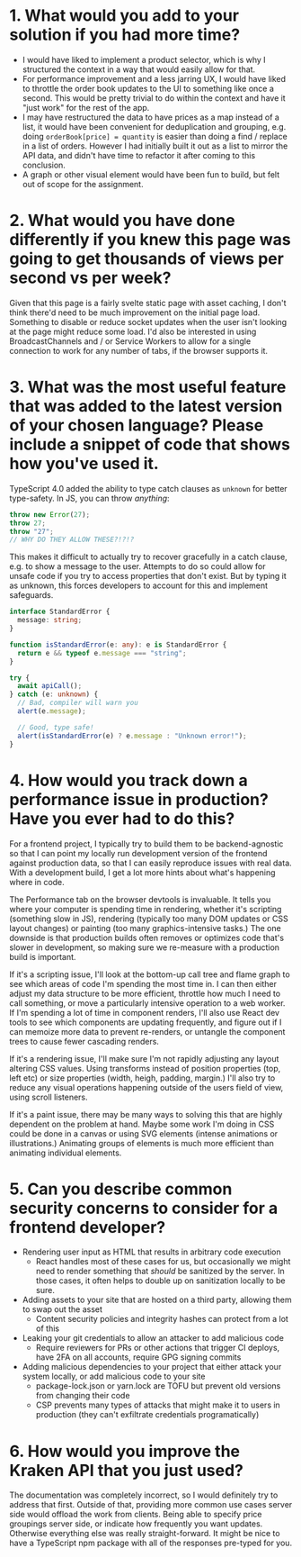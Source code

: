 # 1. What would you add to your solution if you had more time?

- I would have liked to implement a product selector, which is why I structured the context in a way that would easily allow for that.
- For performance improvement and a less jarring UX, I would have liked to throttle the order book updates to the UI to something like once a second. This would be pretty trivial to do within the context and have it "just work" for the rest of the app.
- I may have restructured the data to have prices as a map instead of a list, it would have been convenient for deduplication and grouping, e.g. doing `orderBook[price] = quantity` is easier than doing a find / replace in a list of orders. However I had initially built it out as a list to mirror the API data, and didn't have time to refactor it after coming to this conclusion.
- A graph or other visual element would have been fun to build, but felt out of scope for the assignment.

# 2. What would you have done differently if you knew this page was going to get thousands of views per second vs per week?

Given that this page is a fairly svelte static page with asset caching, I don't
think there'd need to be much improvement on the initial page load. Something to
disable or reduce socket updates when the user isn't looking at the page might
reduce some load. I'd also be interested in using BroadcastChannels and / or
Service Workers to allow for a single connection to work for any number of
tabs, if the browser supports it.

# 3. What was the most useful feature that was added to the latest version of your chosen language? Please include a snippet of code that shows how you've used it.

TypeScript 4.0 added the ability to type catch clauses as `unknown` for better
type-safety. In JS, you can throw _anything_:

```ts
throw new Error(27);
throw 27;
throw "27";
// WHY DO THEY ALLOW THESE?!?!?
```

This makes it difficult to actually try to recover gracefully in a catch clause,
e.g. to show a message to the user. Attempts to do so could allow for unsafe
code if you try to access properties that don't exist. But by typing it as
unknown, this forces developers to account for this and implement safeguards.

```ts
interface StandardError {
  message: string;
}

function isStandardError(e: any): e is StandardError {
  return e && typeof e.message === "string";
}

try {
  await apiCall();
} catch (e: unknown) {
  // Bad, compiler will warn you
  alert(e.message);

  // Good, type safe!
  alert(isStandardError(e) ? e.message : "Unknown error!");
}
```

# 4. How would you track down a performance issue in production? Have you ever had to do this?

For a frontend project, I typically try to build them to be backend-agnostic so
that I can point my locally run development version of the frontend against
production data, so that I can easily reproduce issues with real data. With a
development build, I get a lot more hints about what's happening where in code.

The Performance tab on the browser devtools is invaluable. It tells you where
your computer is spending time in rendering, whether it's scripting (something
slow in JS), rendering (typically too many DOM updates or CSS layout changes)
or painting (too many graphics-intensive tasks.) The one downside is that
production builds often removes or optimizes code that's slower in development,
so making sure we re-measure with a production build is important.

If it's a scripting issue, I'll look at the bottom-up call tree and flame graph
to see which areas of code I'm spending the most time in. I can then either
adjust my data structure to be more efficient, throttle how much I need to call
something, or move a particularly intensive operation to a web worker. If I'm
spending a lot of time in component renders, I'll also use React dev tools to
see which components are updating frequently, and figure out if I can memoize
more data to prevent re-renders, or untangle the component trees to cause
fewer cascading renders.

If it's a rendering issue, I'll make sure I'm not rapidly adjusting any layout
altering CSS values. Using transforms instead of position properties (top, left
etc) or size properties (width, heigh, padding, margin.) I'll also try to
reduce any visual operations happening outside of the users field of view, using
scroll listeners.

If it's a paint issue, there may be many ways to solving this that are highly
dependent on the problem at hand. Maybe some work I'm doing in CSS could be
done in a canvas or using SVG elements (intense animations or illustrations.)
Animating groups of elements is much more efficient than animating individual
elements.

# 5. Can you describe common security concerns to consider for a frontend developer?

- Rendering user input as HTML that results in arbitrary code execution
  - React handles most of these cases for us, but occasionally we might need to render something that _should_ be sanitized by the server. In those cases, it often helps to double up on sanitization locally to be sure.
- Adding assets to your site that are hosted on a third party, allowing them to swap out the asset
  - Content security policies and integrity hashes can protect from a lot of this
- Leaking your git credentials to allow an attacker to add malicious code
  - Require reviewers for PRs or other actions that trigger CI deploys, have 2FA on all accounts, require GPG signing commits
- Adding malicious dependencies to your project that either attack your system locally, or add malicious code to your site
  - package-lock.json or yarn.lock are TOFU but prevent old versions from changing their code
  - CSP prevents many types of attacks that might make it to users in production (they can't exfiltrate credentials programatically)

# 6. How would you improve the Kraken API that you just used?

The documentation was completely incorrect, so I would definitely try to address
that first. Outside of that, providing more common use cases server side would
offload the work from clients. Being able to specify price groupings server side,
or indicate how frequently you want updates. Otherwise everything else was really
straight-forward. It might be nice to have a TypeScript npm package with all of
the responses pre-typed for you.
